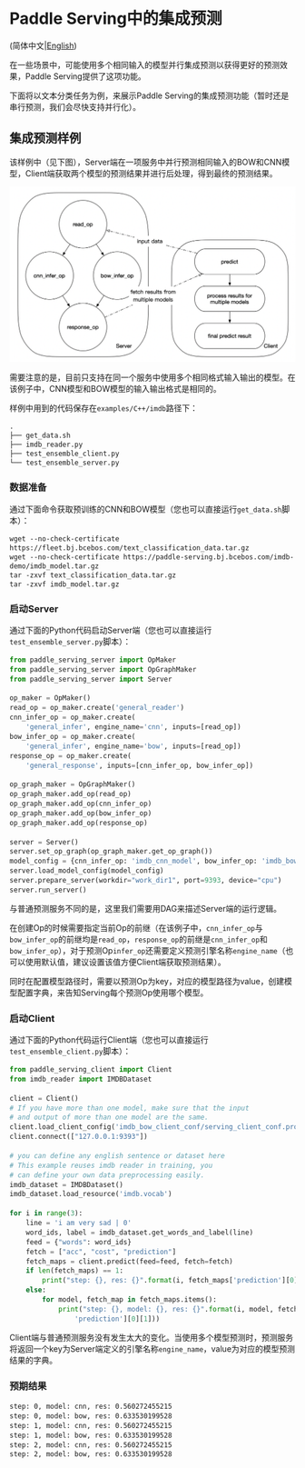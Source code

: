 # Paddle Serving中的集成预测

(简体中文|[English](./Model_Ensemble_EN.md))

在一些场景中，可能使用多个相同输入的模型并行集成预测以获得更好的预测效果，Paddle Serving提供了这项功能。

下面将以文本分类任务为例，来展示Paddle Serving的集成预测功能（暂时还是串行预测，我们会尽快支持并行化）。

## 集成预测样例

该样例中（见下图），Server端在一项服务中并行预测相同输入的BOW和CNN模型，Client端获取两个模型的预测结果并进行后处理，得到最终的预测结果。

![simple example](../images/model_ensemble_example.png)

需要注意的是，目前只支持在同一个服务中使用多个相同格式输入输出的模型。在该例子中，CNN模型和BOW模型的输入输出格式是相同的。

样例中用到的代码保存在`examples/C++/imdb`路径下：

```shell
.
├── get_data.sh
├── imdb_reader.py
├── test_ensemble_client.py
└── test_ensemble_server.py
```

### 数据准备

通过下面命令获取预训练的CNN和BOW模型（您也可以直接运行`get_data.sh`脚本）：

```shell
wget --no-check-certificate https://fleet.bj.bcebos.com/text_classification_data.tar.gz
wget --no-check-certificate https://paddle-serving.bj.bcebos.com/imdb-demo/imdb_model.tar.gz
tar -zxvf text_classification_data.tar.gz
tar -zxvf imdb_model.tar.gz
```

### 启动Server

通过下面的Python代码启动Server端（您也可以直接运行`test_ensemble_server.py`脚本）：

```python
from paddle_serving_server import OpMaker
from paddle_serving_server import OpGraphMaker
from paddle_serving_server import Server

op_maker = OpMaker()
read_op = op_maker.create('general_reader')
cnn_infer_op = op_maker.create(
    'general_infer', engine_name='cnn', inputs=[read_op])
bow_infer_op = op_maker.create(
    'general_infer', engine_name='bow', inputs=[read_op])
response_op = op_maker.create(
    'general_response', inputs=[cnn_infer_op, bow_infer_op])

op_graph_maker = OpGraphMaker()
op_graph_maker.add_op(read_op)
op_graph_maker.add_op(cnn_infer_op)
op_graph_maker.add_op(bow_infer_op)
op_graph_maker.add_op(response_op)

server = Server()
server.set_op_graph(op_graph_maker.get_op_graph())
model_config = {cnn_infer_op: 'imdb_cnn_model', bow_infer_op: 'imdb_bow_model'}
server.load_model_config(model_config)
server.prepare_server(workdir="work_dir1", port=9393, device="cpu")
server.run_server()
```

与普通预测服务不同的是，这里我们需要用DAG来描述Server端的运行逻辑。

在创建Op的时候需要指定当前Op的前继（在该例子中，`cnn_infer_op`与`bow_infer_op`的前继均是`read_op`，`response_op`的前继是`cnn_infer_op`和`bow_infer_op`），对于预测Op`infer_op`还需要定义预测引擎名称`engine_name`（也可以使用默认值，建议设置该值方便Client端获取预测结果）。

同时在配置模型路径时，需要以预测Op为key，对应的模型路径为value，创建模型配置字典，来告知Serving每个预测Op使用哪个模型。

### 启动Client

通过下面的Python代码运行Client端（您也可以直接运行`test_ensemble_client.py`脚本）：

```python
from paddle_serving_client import Client
from imdb_reader import IMDBDataset

client = Client()
# If you have more than one model, make sure that the input
# and output of more than one model are the same.
client.load_client_config('imdb_bow_client_conf/serving_client_conf.prototxt')
client.connect(["127.0.0.1:9393"])

# you can define any english sentence or dataset here
# This example reuses imdb reader in training, you
# can define your own data preprocessing easily.
imdb_dataset = IMDBDataset()
imdb_dataset.load_resource('imdb.vocab')

for i in range(3):
    line = 'i am very sad | 0'
    word_ids, label = imdb_dataset.get_words_and_label(line)
    feed = {"words": word_ids}
    fetch = ["acc", "cost", "prediction"]
    fetch_maps = client.predict(feed=feed, fetch=fetch)
    if len(fetch_maps) == 1:
        print("step: {}, res: {}".format(i, fetch_maps['prediction'][0][1]))
    else:
        for model, fetch_map in fetch_maps.items():
            print("step: {}, model: {}, res: {}".format(i, model, fetch_map[
                'prediction'][0][1]))
```

Client端与普通预测服务没有发生太大的变化。当使用多个模型预测时，预测服务将返回一个key为Server端定义的引擎名称`engine_name`，value为对应的模型预测结果的字典。

### 预期结果

```txt
step: 0, model: cnn, res: 0.560272455215
step: 0, model: bow, res: 0.633530199528
step: 1, model: cnn, res: 0.560272455215
step: 1, model: bow, res: 0.633530199528
step: 2, model: cnn, res: 0.560272455215
step: 2, model: bow, res: 0.633530199528
```
